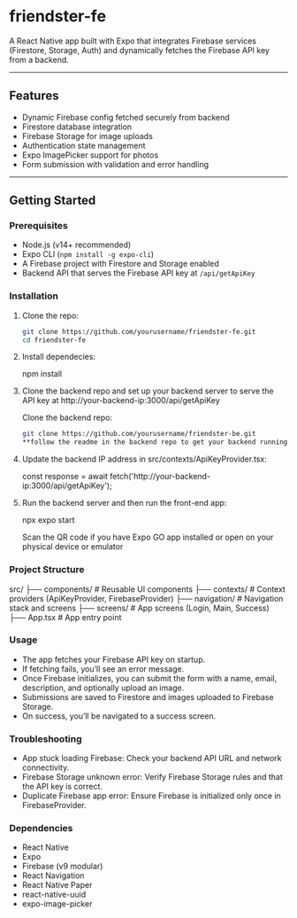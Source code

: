 # friendster-fe

A React Native app built with Expo that integrates Firebase services (Firestore, Storage, Auth) and dynamically fetches the Firebase API key from a backend.

---

## Features

- Dynamic Firebase config fetched securely from backend
- Firestore database integration
- Firebase Storage for image uploads
- Authentication state management
- Expo ImagePicker support for photos
- Form submission with validation and error handling

---

## Getting Started

### Prerequisites

- Node.js (v14+ recommended)
- Expo CLI (`npm install -g expo-cli`)
- A Firebase project with Firestore and Storage enabled
- Backend API that serves the Firebase API key at `/api/getApiKey`

### Installation

1. Clone the repo:

   ```bash
   git clone https://github.com/yourusername/friendster-fe.git
   cd friendster-fe

2. Install dependecies:

   npm install

3. Clone the backend repo and set up your backend server to serve the API key at http://your-backend-ip:3000/api/getApiKey

   Clone the backend repo:

   ```bash
   git clone https://github.com/yourusername/friendster-be.git
   **follow the readme in the backend repo to get your backend running**

4. Update the backend IP address in src/contexts/ApiKeyProvider.tsx:

   const response = await fetch('http://your-backend-ip:3000/api/getApiKey');

5. Run the backend server and then run the front-end app:

   npx expo start
   
   Scan the QR code if you have Expo GO app installed or open on your physical device or emulator

### Project Structure

   src/
   ├── components/          # Reusable UI components
   ├── contexts/            # Context providers (ApiKeyProvider, FirebaseProvider)
   ├── navigation/          # Navigation stack and screens
   ├── screens/             # App screens (Login, Main, Success)
   ├── App.tsx              # App entry point

### Usage

- The app fetches your Firebase API key on startup.
- If fetching fails, you’ll see an error message.
- Once Firebase initializes, you can submit the form with a name, email,    description, and optionally upload an image.
- Submissions are saved to Firestore and images uploaded to Firebase Storage.
- On success, you’ll be navigated to a success screen.


### Troubleshooting

- App stuck loading Firebase: Check your backend API URL and network connectivity.
- Firebase Storage unknown error: Verify Firebase Storage rules and that the API key is correct.
- Duplicate Firebase app error: Ensure Firebase is initialized only once in FirebaseProvider.

### Dependencies

- React Native
- Expo
- Firebase (v9 modular)
- React Navigation
- React Native Paper
- react-native-uuid
- expo-image-picker